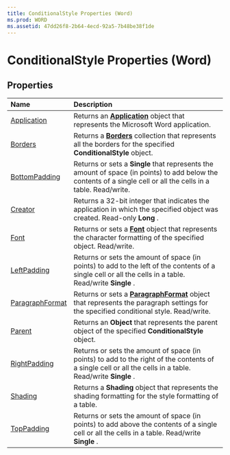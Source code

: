 ```yaml
---
title: ConditionalStyle Properties (Word)
ms.prod: WORD
ms.assetid: 47dd26f8-2b64-4ecd-92a5-7b48be38f1de
---
```



# ConditionalStyle Properties (Word)

## Properties



|**Name**|**Description**|
|:-----|:-----|
|[Application](conditionalstyle-application-property-word.md)|Returns an  **[Application](application-object-word.md)** object that represents the Microsoft Word application.|
|[Borders](conditionalstyle-borders-property-word.md)|Returns a  **[Borders](borders-object-word.md)** collection that represents all the borders for the specified **ConditionalStyle** object.|
|[BottomPadding](conditionalstyle-bottompadding-property-word.md)|Returns or sets a  **Single** that represents the amount of space (in points) to add below the contents of a single cell or all the cells in a table. Read/write.|
|[Creator](conditionalstyle-creator-property-word.md)|Returns a 32-bit integer that indicates the application in which the specified object was created. Read-only  **Long** .|
|[Font](conditionalstyle-font-property-word.md)|Returns or sets a  **[Font](font-object-word.md)** object that represents the character formatting of the specified object. Read/write.|
|[LeftPadding](conditionalstyle-leftpadding-property-word.md)|Returns or sets the amount of space (in points) to add to the left of the contents of a single cell or all the cells in a table. Read/write  **Single** .|
|[ParagraphFormat](conditionalstyle-paragraphformat-property-word.md)|Returns or sets a  **[ParagraphFormat](paragraphformat-object-word.md)** object that represents the paragraph settings for the specified conditional style. Read/write.|
|[Parent](conditionalstyle-parent-property-word.md)|Returns an  **Object** that represents the parent object of the specified **ConditionalStyle** object.|
|[RightPadding](conditionalstyle-rightpadding-property-word.md)|Returns or sets the amount of space (in points) to add to the right of the contents of a single cell or all the cells in a table. Read/write  **Single** .|
|[Shading](conditionalstyle-shading-property-word.md)|Returns a  **Shading** object that represents the shading formatting for the style formatting of a table.|
|[TopPadding](conditionalstyle-toppadding-property-word.md)|Returns or sets the amount of space (in points) to add above the contents of a single cell or all the cells in a table. Read/write  **Single** .|

